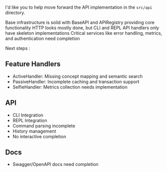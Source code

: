 I'd like you to help move forward the API implementation in the `src/api` directory.

Base infrastructure is solid with BaseAPI and APIRegistry providing core functionality
HTTP looks mostly done, but CLI and REPL API handlers only have skeleton implementations
Critical services like error handling, metrics, and authentication need completion

Next steps :

## Feature Handlers

* ActiveHandler: Missing concept mapping and semantic search
* PassiveHandler: Incomplete caching and transaction support
* SelfieHandler: Metrics collection needs implementation

## API
* CLI Integration
* REPL Integration
* Command parsing incomplete
* History management
* No interactive completion

## Docs
* Swagger/OpenAPI docs need completion

